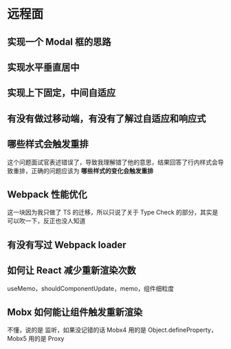 # 远程面

## 实现一个 Modal 框的思路



## 实现水平垂直居中



## 实现上下固定，中间自适应



## 有没有做过移动端，有没有了解过自适应和响应式



## 哪些样式会触发重排

这个问题面试官表述错误了，导致我理解错了他的意思，结果回答了行内样式会导致重排，正确的问题应该为 **哪些样式的变化会触发重排**



## Webpack 性能优化

这一块因为我只做了 TS 的迁移，所以只说了关于 Type Check 的部分，其实是可以吹一下，反正也没人知道



## 有没有写过 Webpack loader



## 如何让 React 减少重新渲染次数

useMemo，shouldComponentUpdate，memo，组件细粒度



## Mobx 如何能让组件触发重新渲染

不懂，说的是 监听，如果没记错的话 Mobx4 用的是 Object.defineProperty，Mobx5 用的是 Proxy






